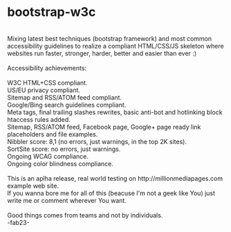 bootstrap-w3c
=============
<br />
Mixing latest best techniques (bootstrap framework) and most common accessibility guidelines to realize a compliant HTML/CSS/JS skeleton 
where websites run faster, stronger, harder, better and easier than ever :)<br />
<br />
Accessibility achievements:<br />
<br />
W3C HTML+CSS compliant.<br />
US/EU privacy compliant.<br />
Sitemap and RSS/ATOM feed compliant.<br />
Google/Bing search guidelines compliant.<br />
Meta tags, final trailing slashes rewrites, basic anti-bot and hotlinking block htaccess rules added.<br />
Sitemap, RSS/ATOM feed, Facebook page, Google+ page ready link placeholders and file examples.<br />
Nibbler score: 8,1 (no errors, just warnings, in the top 2K sites).<br />
SortSite score: no errors, just warnings.<br />
Ongoing WCAG compliance.<br />
Ongoing color blindness compliance.<br />
<br />
This is an aplha release, real world testing on http://millionmediapages.com example web site.<br />
If you wanna bore me for all of this (beacuse I'm not a geek like You) just write me or comment wherever You want.<br />
<br />
Good things comes from teams and not by individuals.<br />
-fab23-

